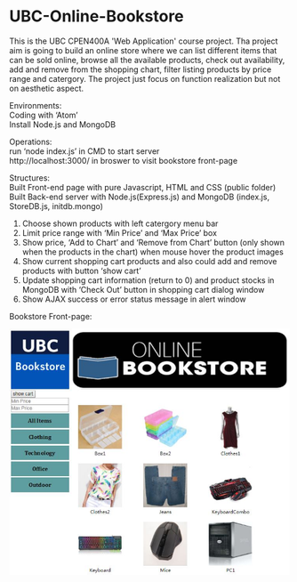 # UBC-Online-Bookstore
This is the UBC CPEN400A 'Web Application' course project.
Tha project aim is going to build an online store where we can list different items that can be sold online, browse all the available products, check out availability, add and remove from the shopping chart, filter listing products by price range and catergory. The project just focus on function realization but not on aesthetic aspect.

Environments:  
Coding with ‘Atom’  
Install Node.js and MongoDB  

Operations:  
run ‘node index.js’ in CMD to start server  
http://localhost:3000/ in broswer to visit bookstore front-page  

Structures:   
Built Front-end page with pure Javascript, HTML and CSS (public folder)  
Built Back-end server with Node.js(Express.js) and MongoDB (index.js, StoreDB.js, initdb.mongo)  
  
1. Choose shown products with left catergory menu bar    
2. Limit price range with ‘Min Price’ and ‘Max Price’ box   
3. Show price, ‘Add to Chart’ and ‘Remove from Chart’ button (only shown when the products in the chart) when mouse hover the product images    
4. Show current shopping cart products and also could add and remove products with button ‘show cart’      
5. Update shopping cart information (return to 0) and product stocks in MongoDB with ‘Check Out’ button in shopping cart dialog window   
6. Show AJAX success or error status message in alert window      

Bookstore Front-page:  

![image](https://github.com/GavinTian1991/UBC-Online-Bookstore/raw/master/public/images/bookstorefrontpage.JPG)


